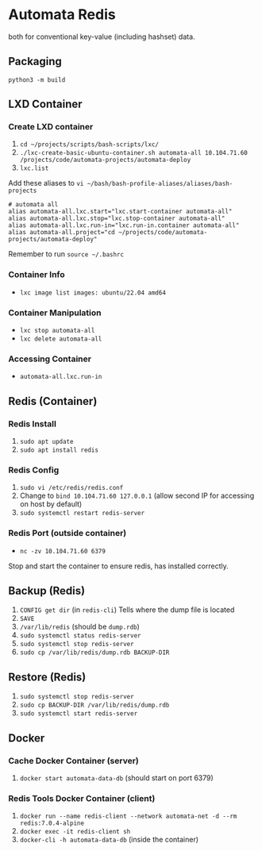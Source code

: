 # Automata Redis 
both for conventional key-value (including hashset) data.

## Packaging
`python3 -m build`

## LXD Container

### Create LXD container
1. `cd ~/projects/scripts/bash-scripts/lxc/`
2. `./lxc-create-basic-ubuntu-container.sh automata-all 10.104.71.60 /projects/code/automata-projects/automata-deploy`
3. `lxc.list`

Add these aliases to `vi ~/bash/bash-profile-aliases/aliases/bash-projects`
```
# automata all
alias automata-all.lxc.start="lxc.start-container automata-all"
alias automata-all.lxc.stop="lxc.stop-container automata-all"
alias automata-all.lxc.run-in="lxc.run-in.container automata-all"
alias automata-all.project="cd ~/projects/code/automata-projects/automata-deploy"
```
Remember to run `source ~/.bashrc`

### Container Info
* `lxc image list images: ubuntu/22.04 amd64`

### Container Manipulation
* `lxc stop automata-all`
* `lxc delete automata-all`

### Accessing Container
* `automata-all.lxc.run-in`

## Redis (Container)

### Redis Install
1. `sudo apt update`
2. `sudo apt install redis`

### Redis Config
1. `sudo vi /etc/redis/redis.conf`
2. Change to `bind 10.104.71.60 127.0.0.1` (allow second IP for accessing on host by default)
3. `sudo systemctl restart redis-server`

### Redis Port (outside container)
* `nc -zv 10.104.71.60 6379`

Stop and start the container to ensure redis, has installed correctly.

## Backup (Redis)
1. `CONFIG get dir` (in `redis-cli`) Tells where the dump file is located
2. `SAVE`
3. `/var/lib/redis` (should be `dump.rdb`)
4. `sudo systemctl status redis-server`
5. `sudo systemctl stop redis-server`
6. `sudo cp /var/lib/redis/dump.rdb BACKUP-DIR`

## Restore (Redis)
1. `sudo systemctl stop redis-server`
2. `sudo cp BACKUP-DIR /var/lib/redis/dump.rdb`
3. `sudo systemctl start redis-server`

## Docker

### Cache Docker Container (server)
1. `docker start automata-data-db` (should start on port 6379)

### Redis Tools Docker Container (client)
1. `docker run --name redis-client --network automata-net -d --rm redis:7.0.4-alpine`
2. `docker exec -it redis-client sh`
3. `docker-cli -h automata-data-db` (inside the container)
